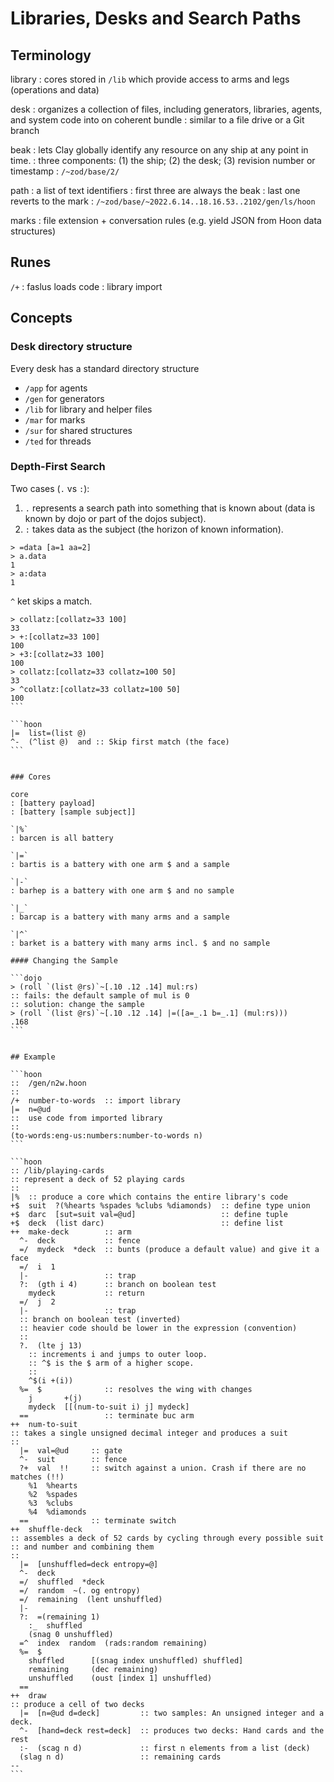 # Libraries, Desks and Search Paths

## Terminology

library
: cores stored in `/lib` which provide access to arms and legs (operations and data)

desk
: organizes a collection of files, including generators, libraries, agents, and system code into on coherent bundle
: similar to a file drive or a Git branch

beak
: lets Clay globally identify any resource on any ship at any point in time.
: three components: (1) the ship; (2) the desk; (3) revision number or timestamp
: `/~zod/base/2/`

path
: a list of text identifiers
: first three are always the beak
: last one reverts to the mark
: `/~zod/base/~2022.6.14..18.16.53..2102/gen/ls/hoon`

marks
: file extension + conversation rules (e.g. yield JSON from Hoon data structures)

## Runes

`/+`
: faslus loads code
: library import

## Concepts

### Desk directory structure

Every desk has a standard directory structure
- `/app` for agents
- `/gen` for generators
- `/lib` for library and helper files
- `/mar` for marks
- `/sur` for shared structures
- `/ted` for threads

### Depth-First Search

Two cases (`.` vs `:`):
1. `.` represents a search path into something that is known about (data is known by dojo or part of the dojos subject).
2. `:` takes data as the subject (the horizon of known information).

```dojo
> =data [a=1 aa=2]
> a.data
1
> a:data
1
```

`^` ket skips a match.

````dojo
> collatz:[collatz=33 100]
33
> +:[collatz=33 100]
100
> +3:[collatz=33 100]
100
> collatz:[collatz=33 collatz=100 50]
33
> ^collatz:[collatz=33 collatz=100 50]
100
```

```hoon
|=  list=(list @)
^-  (^list @)  and :: Skip first match (the face)
```


### Cores

core
: [battery payload]
: [battery [sample subject]]

`|%`
: barcen is all battery

`|=`
: bartis is a battery with one arm $ and a sample

`|-`
: barhep is a battery with one arm $ and no sample

`|_`
: barcap is a battery with many arms and a sample

`|^`
: barket is a battery with many arms incl. $ and no sample

#### Changing the Sample

```dojo
> (roll `(list @rs)`~[.10 .12 .14] mul:rs)
:: fails: the default sample of mul is 0
:: solution: change the sample
> (roll `(list @rs)`~[.10 .12 .14] |=([a=_.1 b=_.1] (mul:rs)))
.168
```


## Example

```hoon
::  /gen/n2w.hoon
::
/+  number-to-words  :: import library
|=  n=@ud
::  use code from imported library
::
(to-words:eng-us:numbers:number-to-words n)
```

```hoon
:: /lib/playing-cards
:: represent a deck of 52 playing cards
::
|%  :: produce a core which contains the entire library's code
+$  suit  ?(%hearts %spades %clubs %diamonds)  :: define type union
+$  darc  [sut=suit val=@ud]                   :: define tuple
+$  deck  (list darc)                          :: define list
++  make-deck        :: arm
  ^-  deck           :: fence
  =/  mydeck  *deck  :: bunts (produce a default value) and give it a face
  =/  i  1
  |-                 :: trap
  ?:  (gth i 4)      :: branch on boolean test
    mydeck           :: return
  =/  j  2
  |-                 :: trap
  :: branch on boolean test (inverted)
  :: heavier code should be lower in the expression (convention)
  ::
  ?.  (lte j 13)
    :: increments i and jumps to outer loop.
    :: ^$ is the $ arm of a higher scope.
    ::
    ^$(i +(i))
  %=  $              :: resolves the wing with changes
    j       +(j)
    mydeck  [[(num-to-suit i) j] mydeck]
  ==                 :: terminate buc arm
++  num-to-suit
:: takes a single unsigned decimal integer and produces a suit
::
  |=  val=@ud     :: gate
  ^-  suit        :: fence
  ?+  val  !!     :: switch against a union. Crash if there are no matches (!!)
    %1  %hearts
    %2  %spades
    %3  %clubs
    %4  %diamonds
  ==              :: terminate switch
++  shuffle-deck
:: assembles a deck of 52 cards by cycling through every possible suit
:: and number and combining them
::
  |=  [unshuffled=deck entropy=@]
  ^-  deck
  =/  shuffled  *deck
  =/  random  ~(. og entropy)
  =/  remaining  (lent unshuffled)
  |-
  ?:  =(remaining 1)
    :_  shuffled
    (snag 0 unshuffled)
  =^  index  random  (rads:random remaining)
  %=  $
    shuffled      [(snag index unshuffled) shuffled]
    remaining     (dec remaining)
    unshuffled    (oust [index 1] unshuffled)
  ==
++  draw
:: produce a cell of two decks
  |=  [n=@ud d=deck]         :: two samples: An unsigned integer and a deck.
  ^-  [hand=deck rest=deck]  :: produces two decks: Hand cards and the rest
  :-  (scag n d)             :: first n elements from a list (deck)
  (slag n d)                 :: remaining cards
--
```
